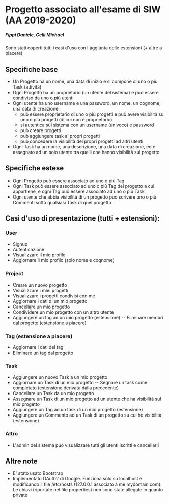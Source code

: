 # Progetto associato all'esame di SIW (AA 2019-2020)
##### Fippi Daniele, Celli Michael

Sono stati coperti tutti i casi d'uso con l'aggiunta delle estensioni (+ altre a piacere)

## Specifiche base

- Un Progetto ha un nome, una data di inizio e si compone di uno o più Task (attività)
- Ogni Progetto ha un proprietario (un utente del sistema) e può essere condiviso da uno o più utenti
- Ogni utente ha uno username e una password, un nome, un cognome, una data di creazione:
	- può essere proprietario di uno o più progetti e può avere visibilità su uno o più progetti (di cui non è proprietario)
	- si autentica sul sistema con un username (univoco) e password
	- può creare progetti
	- può aggiungere task ai propri progetti
	- può concedere la visibilità dei propri progetti ad altri utenti
- Ogni Task ha un nome, una descrizione, una data di creazione, ed è
assegnato ad un solo utente tra quelli che hanno visibilità sul
progetto

## Specifiche estese
- Ogni Progetto può essere associato ad uno o più Tag
- Ogni Task può essere associato ad uno o più Tag del progetto a cui appartiene, e ogni Tag può essere associato ad uno o più Task
- Ogni utente che abbia visibilità di un progetto può scrivere uno o più Commenti sotto qualsiasi Task di quel progetto

## Casi d'uso di presentazione (tutti + estensioni):

### User
- Signup
- Autenticazione
- Visualizzare il mio profilo
- Aggiornare il mio profilo (solo nome e cognome)

### Project
- Creare un nuovo progetto
- Visualizzare i miei progetti
- Visualizzare i progetti condivisi con me
- Aggiornare i dati di un mio progetto
- Cancellare un mio progetto
- Condividere un mio progetto con un altro utente
- Aggiungere un tag ad un mio progetto (estensione)
-- Eliminare membri dal progetto (estensione a piacere)

### Tag (estensione a piacere)
- Aggiornare i dati del tag
- Eliminare un tag dal progetto

### Task
- Aggiungere un nuovo Task a un mio progetto
- Aggiornare un Task di un mio progetto
-- Segnare un task come completato (estensione derivata dalla precedente)
- Cancellare un Task da un mio progetto
- Assegnare un Task di un mio progetto ad un utente che ha visibilità sul mio
progetto
- Aggiungere un Tag ad un task di un mio progetto (estensione)
- Aggiungere un Commento ad un Task di un progetto su cui ho visibilità
(estensione)

### Altro
- L'admin del sistema può visualizzare tutti gli utenti iscritti e cancellarli

## Altre note
- E' stato usato Bootstrap
- Implementato OAuth2 di Google. Funziona solo su localhost e modificando il file /etc/hosts (127.0.0.1 associato a me.mydomain.com). Le chiavi (riportate nel file properties) non sono state allegate in quanto private

